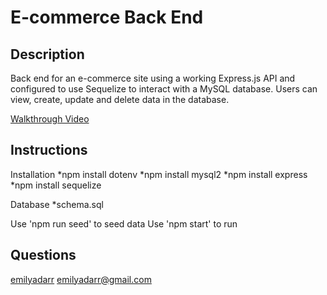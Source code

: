 # E-commerce Back End

## Description
Back end for an e-commerce site using a working Express.js API and configured to use Sequelize to interact with a MySQL database. Users can view, create, update and delete data in the database.


[Walkthrough Video](https://drive.google.com/file/d/126-Ftp9rdlK3_V2VnezPS36tSwCVTy49/view)

## Instructions
Installation
*npm install dotenv
*npm install mysql2 
*npm install express
*npm install sequelize

Database
*schema.sql

Use 'npm run seed' to seed data
Use 'npm start' to run

## Questions
[emilyadarr](https://github.com/emilyadarr)
<emilyadarr@gmail.com>